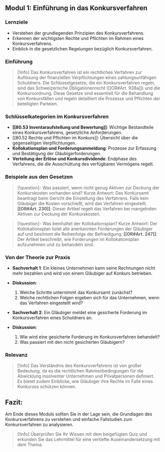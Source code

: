 ## Modul 1: Einführung in das Konkursverfahren

### Lernziele
- Verstehen der grundlegenden Prinzipien des Konkursverfahrens.
- Erkennen der wichtigsten Rechte und Pflichten im Rahmen eines Konkursverfahrens.
- Einblick in die gesetzlichen Regelungen bezüglich Konkursverfahren.

### Einführung
>[!info] 
>Das Konkursverfahren ist ein rechtliches Verfahren zur Auflösung der finanziellen Verpflichtungen eines zahlungsunfähigen Schuldners. Die Schlüsselgesetze, die ein Konkursverfahren regeln, sind das Schweizerische Obligationenrecht ([[OR#Art. 938a]]) und die Konkursordnung. Diese Gesetze sind essentiell für die Behandlung von Konkursfällen und regeln detailliert die Prozesse und Pflichten der beteiligten Parteien.

### Schlüsselkategorien im Konkursverfahren
- **[[80.53 Inventaraufstellung und Bewertung]]**: Wichtige Bestandteile eines Konkursverfahrens, gesetzliche Anforderungen.
- [[80.52 Rechte und Pflichten im Konkurs]]: Übersicht über die gegenseitigen Verpflichtungen.
- **Kollokationsplan und Forderungsanmeldung**: Prozesse zur Erfassung und Bestätigung der Gläubigerforderungen.
- **Verteilung der Erlöse und Konkursdividende**: Endphase des Verfahrens, die die Ausschüttung des verfügbaren Vermögens regelt.

### Beispiele aus den Gesetzen
>[!question]- Was passiert, wenn nicht genug Aktiven zur Deckung der Konkurskosten vorhanden sind?
>Kurze Antwort: Das Konkursamt beantragt beim Gericht die Einstellung des Verfahrens. Falls kein Gläubiger die Kosten vorschießt, wird das Verfahren eingestellt.
>**[[OR#Art. 230]]**: Dieser Artikel regelt das Verfahren bei mangelnden Aktiven zur Deckung der Konkurskosten.

>[!question]- Was beinhaltet der Kollokationsplan?
>Kurze Antwort: Der Kollokationsplan listet alle anerkannten Forderungen der Gläubiger auf und bestimmt die Reihenfolge der Befriedigung.
>**[[OR#Art. 247]]**: Der Artikel beschreibt, wie Forderungen im Kollokationsplan aufzunehmen und zu behandeln sind.

### Von der Theorie zur Praxis
- **Sachverhalt 1**: Ein kleines Unternehmen kann seine Rechnungen nicht mehr bezahlen und wird von einem Gläubiger auf Konkurs betrieben.
- **Diskussion**: 
  1. Welche Schritte unternimmt das Konkursamt zunächst?
  2. Welche rechtlichen Folgen ergeben sich für das Unternehmen, wenn das Verfahren eingestellt wird?

- **Sachverhalt 2**: Ein Gläubiger meldet eine gesicherte Forderung im Konkursverfahren eines Schuldners an.
- **Diskussion**: 
  1. Wie wird eine gesicherte Forderung im Konkursverfahren behandelt?
  2. Was passiert mit den nicht gesicherten Gläubigern?

### Relevanz
>[!info] 
>Das Verständnis des Konkursverfahrens ist von großer Bedeutung, da es die rechtlichen Rahmenbedingungen für die Abwicklung insolventer Unternehmen und Privatpersonen definiert. Es bietet zudem Einblicke, wie Gläubiger ihre Rechte im Falle eines Konkurses schützen können.

## Fazit:
Am Ende dieses Moduls sollten Sie in der Lage sein, die Grundlagen des Konkursverfahrens zu verstehen und einfache Fallstudien zum Konkursverfahren zu analysieren.
>[!info] 
>Überprüfen Sie Ihr Wissen mit dem beigefügten Quiz und erkunden Sie das Lehrmittel für eine vertiefte Auseinandersetzung mit dem Thema.